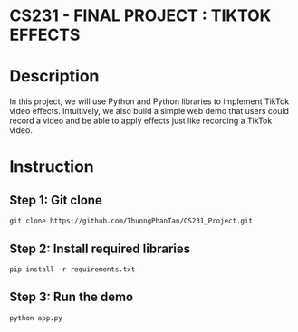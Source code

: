 <h1>CS231 - FINAL PROJECT : TIKTOK EFFECTS </h1>

# Description
In this project, we will use Python and Python libraries to implement TikTok video effects. Intuitively, we also build a simple web demo that users could record a video and be able to apply effects just like recording a TikTok video.

# Instruction
## Step 1: Git clone 
```
git clone https://github.com/ThuongPhanTan/CS231_Project.git
```
## Step 2: Install required libraries  
```
pip install -r requirements.txt
```
## Step 3: Run the demo
```
python app.py
```
